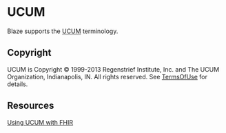 # UCUM <Badge type="warning" text="v0.32.0"/>

Blaze supports the [UCUM](http://unitsofmeasure.org/) terminology.

## Copyright

UCUM is Copyright © 1999-2013 Regenstrief Institute, Inc. and The UCUM Organization, Indianapolis, IN. All rights reserved. See [TermsOfUse](http://unitsofmeasure.org/trac//wiki/TermsOfUse) for details.

## Resources

[Using UCUM with FHIR](https://terminology.hl7.org/UCUM.html)
